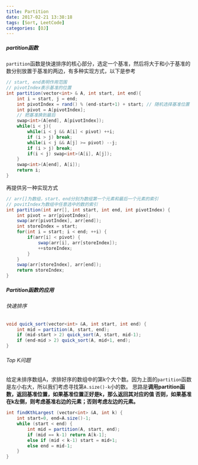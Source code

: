 ```yaml
---
title: Partition
date: 2017-02-21 13:38:18
tags: [Sort, LeetCode]
categories: [OJ]
---
```


##### partition函数
`partition`函数是快速排序的核心部分，选定一个基准，然后将大于和小于基准的数分别放置于基准的两边，有多种实现方式，以下是参考

```java
// start, end表明作用范围
// pivotIndex表示基准的位置
int partition(vector<int> & A, int start, int end){
    int i = start, j = end;
    int pivotIndex = rand() % (end-start+1) + start; // 随机选择基准位置
    int pivot = A[pivotIndex];
    // 把基准换到最后
    swap<int>(A[end], A[pivotIndex]);
    while(i < j){
        while(i < j && A[i] < pivot) ++i;
        if (i > j) break;
        while(i < j && A[j] >= pivot) --j;
        if (i > j) break;
        if(i < j) swap<int>(A[i], A[j]);
    }
    swap<int>(A[end], A[i]);
    return i;
}
```

再提供另一种实现方式

```java
// arr[]为数组，start、end分别为数组第一个元素和最后一个元素的索引
// povitIndex为数组中任意选中的数的索引
int partition(int arr[], int start, int end, int pivotIndex) {
    int pivot = arr[pivotIndex];
    swap(arr[pivotIndex], arr[end]);
    int storeIndex = start;
    for(int i = start; i < end; ++i) {
        if(arr[i] < pivot) {
            swap(arr[i], arr[storeIndex]);
            ++storeIndex;
        }
    }
    swap(arr[storeIndex], arr[end]);
    return storeIndex;
}
```

##### Partition函数的应用
###### 快速排序
```java
void quick_sort(vector<int> &A, int start, int end) {
    int mid = partition(A, start, end);
    if (mid-start > 2) quick_sort(A, start, mid-1);
    if (end-mid > 2) quick_sort(A, mid+1, end);
}
```

###### Top K问题
给定未排序数组A，求排好序的数组中的第k个大个数。因为上面的`partition`函数是左小右大，所以我们考虑寻找第`A.size()-k`小的数。
思路是**调用partition函数，返回基准位置，如果基准位置正好是k，那么返回其对应的值
否则，如果基准在k左侧，则考虑基准右边的元素；否则考虑左边的元素。**
```java
int findKthLargest (vector<int> &A, int k) {
    int start=0, end=A.size()-1;
    while (start < end) {
        int mid = partition(A, start, end);
        if (mid == k-1) return A[k-1];
        else if (mid < k-1) start = mid+1;
        else end = mid-1;
    }
}
```


